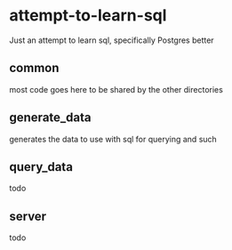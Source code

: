 # attempt-to-learn-sql
Just an attempt to learn sql, specifically Postgres better

## common
most code goes here to be shared by the other directories 

## generate_data
generates the data to use with sql for querying and such

## query_data
todo

## server
todo 